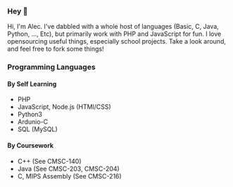### Hey 👋

Hi, I'm Alec. I've dabbled with a whole host of languages (Basic, C, Java, Python, ..., Etc), but primarily work with PHP and JavaScript for fun. I love opensourcing useful things, especially school projects. Take a look around, and feel free to fork some things!

### Programming Languages
#### By Self Learning
- PHP
- JavaScript, Node.js (HTMl/CSS)
- Python3
- Ardunio-C 
- SQL (MySQL)

#### By Coursework
- C++ (See CMSC-140)
- Java (See CMSC-203, CMSC-204)
- C, MIPS Assembly (See CMSC-216)

